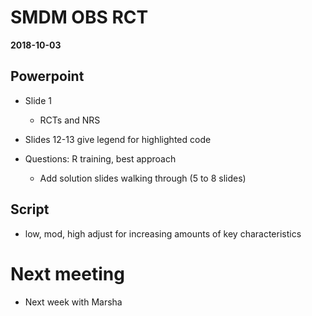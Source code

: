 # SMDM OBS RCT

**2018-10-03**


## Powerpoint

- Slide 1
  - RCTs and NRS
- Slides 12-13 give legend for highlighted code

- Questions: R training, best approach  
  - Add solution slides walking through (5 to 8 slides)


## Script

- low, mod, high adjust for increasing amounts of key characteristics


# Next meeting

- Next week with Marsha

